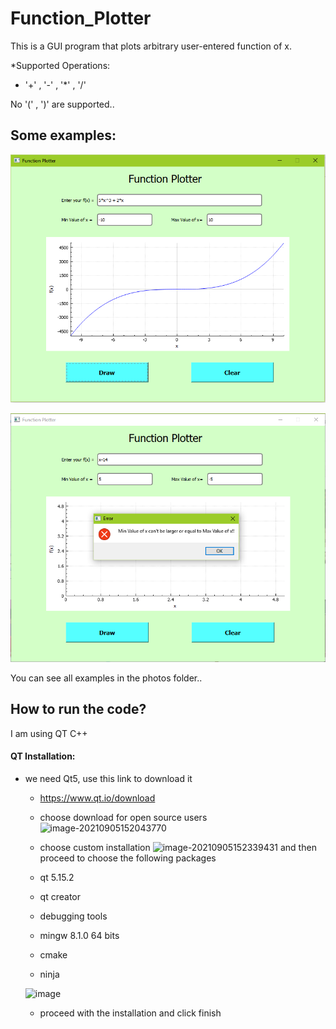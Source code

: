 # Function_Plotter
This is a GUI program that plots arbitrary user-entered function of x.

*Supported Operations:
+  '+' , '-' , '*' , '/'

No '(' , ')' are supported..

## Some examples:
![](photos/correct0.PNG)

![](photos/wrong1.PNG.png)

You can see all examples in the photos folder..

## How to run the code?
I am using QT C++
#### QT Installation:
- we need Qt5, use this link to download it
  - https://www.qt.io/download
  - choose download for open source users ![image-20210905152043770](https://user-images.githubusercontent.com/25959419/132961579-6eec35d2-6f1a-49e0-80d4-7e96d61494b9.png)
  - choose custom installation ![image-20210905152339431](https://user-images.githubusercontent.com/25959419/132961580-9531b62f-7344-4f75-a421-12514e384a0d.png)
  and then proceed  to choose the following packages

  - qt 5.15.2
  - qt creator
  - debugging tools
  - mingw 8.1.0 64 bits
  - cmake 
  - ninja
  
  ![image](https://user-images.githubusercontent.com/25959419/132961760-a6d79e65-f4ee-4122-86ca-16b82a075a8b.png)
  
  - proceed with the installation and click finish

